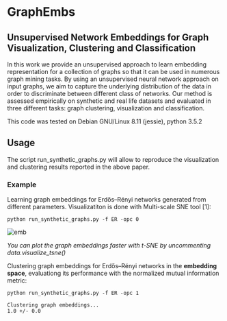 # GraphEmbs

## Unsupervised Network Embeddings for Graph Visualization, Clustering and Classification


In this work we provide an unsupervised approach to learn embedding representation for a collection of graphs so that it can be used in numerous graph mining tasks. By using an unsupervised neural network approach on input graphs, we aim to capture the underlying distribution of the data in order to discriminate between different class of networks. Our method is assessed empirically on
synthetic and real life datasets and evaluated in three different tasks: graph clustering, visualization and classification. 

This code was tested on Debian GNU/Linux 8.11 (jessie), python 3.5.2

## Usage
The script run_synthetic_graphs.py will allow to reproduce the visualization and clustering results reported in the above paper.
### Example
Learning graph embeddings for Erdős–Rényi networks generated from different parameters.
Visualizatiton is done with Multi-scale SNE tool [1]:

```
python run_synthetic_graphs.py -f ER -opc 0
```
![emb](https://github.com/leoguti85/GraphEmbs/blob/master/images/ER.png)

*You can plot the graph embeddings faster with t-SNE by uncommenting data.visualize_tsne()*

Clustering graph embeddings for Erdős–Rényi networks in the **embedding space**, evaluationg its performance with the normalized mutual information metric:

```
python run_synthetic_graphs.py -f ER -opc 1
```
```
Clustering graph embeddings...
1.0 +/- 0.0
```



